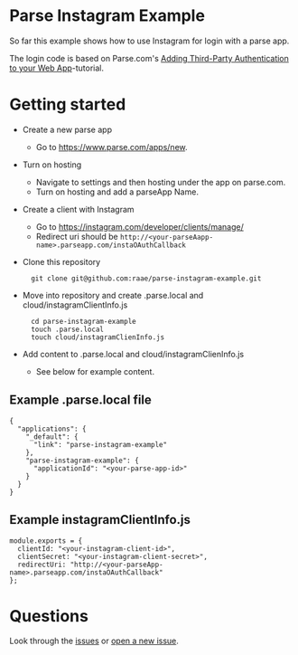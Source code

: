 # Parse Instagram Example
So far this example shows how to use Instagram for login with a parse app.

The login code is based on Parse.com's [Adding Third-Party Authentication to your Web App](https://github.com/ParsePlatform/CloudCodeOAuthGitHubTutorial)-tutorial.

# Getting started
* Create a new parse app
  * Go to https://www.parse.com/apps/new.
* Turn on hosting
  * Navigate to settings and then hosting under the app on parse.com.
  * Turn on hosting and add a parseApp Name.
* Create a client with Instagram
  * Go to https://instagram.com/developer/clients/manage/
  * Redirect uri should be `http://<your-parseAapp-name>.parseapp.com/instaOAuthCallback`
* Clone this repository
  
  ```
    git clone git@github.com:raae/parse-instagram-example.git
  ```
* Move into repository and create .parse.local and cloud/instagramClientInfo.js

  ```
    cd parse-instagram-example
    touch .parse.local
    touch cloud/instagramClienInfo.js
  ```
* Add content to .parse.local and cloud/instagramClienInfo.js
  * See below for example content.

## Example .parse.local file
```
{
  "applications": {
    "_default": {
      "link": "parse-instagram-example"
    },
    "parse-instagram-example": {
      "applicationId": "<your-parse-app-id>"
    }
  }
}
```

## Example instagramClientInfo.js
```
module.exports = {
  clientId: "<your-instagram-client-id>",
  clientSecret: "<your-instagram-client-secret>",
  redirectUri: "http://<your-parseApp-name>.parseapp.com/instaOAuthCallback"
};

```

# Questions
Look through the [issues](https://github.com/raae/parse-instagram-example/issues) or [open a new issue](https://github.com/raae/parse-instagram-example/issues/new).
